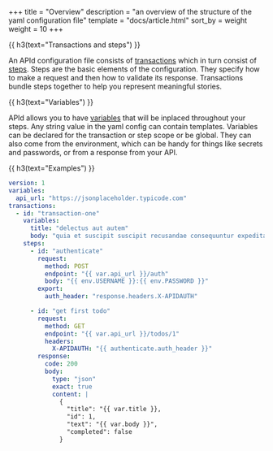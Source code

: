 +++
title = "Overview"
description = "an overview of the structure of the yaml configuration file"
template = "docs/article.html"
sort_by = weight
weight = 10
+++

{{ h3(text="Transactions and steps") }}

An APId configuration file consists of [transactions](../transactions) which in turn consist of [steps](../steps). Steps 
are the basic elements of the configuration. They specify how to make a request and then how to validate
its response. Transactions bundle steps together to help you represent meaningful stories.

{{ h3(text="Variables") }}

APId allows you to have [variables](../variables) that will be inplaced throughout your steps. Any string value in 
the yaml config can contain templates. Variables can be declared for the transaction or step scope or be global.
They can also come from the environment, which can be handy for things like secrets and passwords, or from a
response from your API.

{{ h3(text="Examples") }}

```yaml
version: 1
variables:
  api_url: "https://jsonplaceholder.typicode.com"
transactions:
  - id: "transaction-one"
    variables:
      title: "delectus aut autem"
      body: "quia et suscipit suscipit recusandae consequuntur expedita"
    steps:
      - id: "authenticate"
        request:
          method: POST
          endpoint: "{{ var.api_url }}/auth"
          body: "{{ env.USERNAME }}:{{ env.PASSWORD }}"
        export:
          auth_header: "response.headers.X-APIDAUTH"

      - id: "get first todo"
        request:
          method: GET
          endpoint: "{{ var.api_url }}/todos/1"
          headers:
            X-APIDAUTH: "{{ authenticate.auth_header }}"
        response:
          code: 200
          body:
            type: "json"
            exact: true
            content: |
              {
                "title": "{{ var.title }},
                "id": 1,
                "text": "{{ var.body }}",
                "completed": false
              }
```